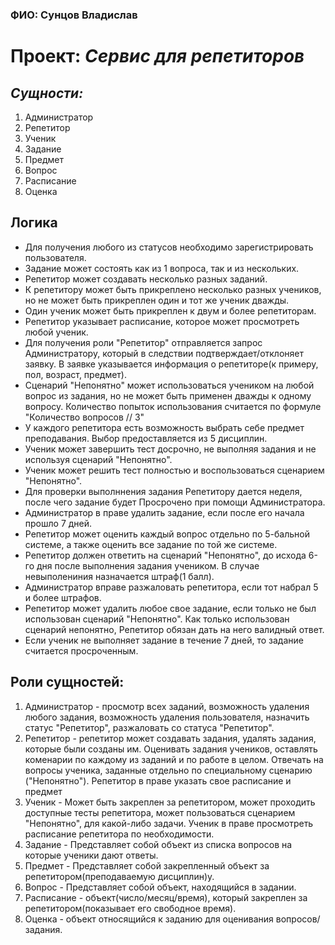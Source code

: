 ### ФИО: Сунцов Владислав ###

# Проект: _Сервис для репетиторов_ #

## *Сущности:* ##
1. Администратор
2. Репетитор
3. Ученик
4. Задание
5. Предмет
6. Вопрос
7. Расписание
8. Оценка

## Логика ##
- Для получения любого из статусов необходимо зарегистрировать пользователя.
- Задание может состоять как из 1 вопроса, так и из нескольких.
- Репетитор может создавать несколько разных заданий.
- К репетитору может быть прикреплено несколько разных учеников, но не может быть прикреплен один и тот же ученик дважды.
- Один ученик может быть прикреплен к двум и более репетиторам.
- Репетитор указывает расписание, которое может просмотреть любой ученик.
- Для получения роли "Репетитор" отправляется запрос Администратору, который в следствии подтверждает/отклоняет заявку. В заявке указывается информация о репетиторе(к примеру, пол, возраст, предмет).
- Сценарий "Непонятно" может использоваться учеником на любой вопрос из задания, но не может быть применен дважды к одному вопросу. Количество попыток использования считается по формуле "Количество вопросов // 3"
- У каждого репетитора есть возможность выбрать себе предмет преподавания. Выбор предоставляется из 5 дисциплин.
- Ученик может завершить тест досрочно, не выполняя задания и не используя сценарий "Непонятно".
- Ученик может решить тест полностью и воспользоваться сценарием "Непонятно".
- Для проверки выполннения задания Репетитору дается неделя, после чего задание будет Просрочено при помощи Администратора.
- Администратор в праве удалить задание, если после его начала прошло 7 дней.
- Репетитор может оценить каждый вопрос отдельно по 5-бальной системе, а также оценить все задание по той же системе.
- Репетитор должен ответить на сценарий "Непонятно", до исхода 6-го дня после выполнения задания учеником. В случае невыполениния назначается штраф(1 балл).
- Администратор вправе разжаловать репетитора, если тот набрал 5 и более штрафов.
- Репетитор может удалить любое свое задание, если только не был использован сценарий "Непонятно". Как только использован сценарий непонятно, Репетитор обязан дать на него валидный ответ.
- Если ученик не выполняет задание в течение 7 дней, то задание считается просроченным.

## Роли сущностей: ##
1. Администратор - просмотр всех заданий, возможность удаления любого задания, возможность удаления пользователя, назначить статус "Репетитор", разжаловать со статуса "Репетитор".
2. Репетитор - репетитор может создавать задания, удалять задания, которые были созданы им. Оценивать задания учеников, оставлять коменарии по каждому из заданий и по работе в целом. Отвечать на вопросы ученика, заданные отдельно по специальному сценарию ("Непонятно"). Репетитор в праве указать свое расписание и предмет
3. Ученик - Может быть закреплен за репетитором, может проходить доступные тесты репетитора, может пользоваться сценарием "Непонятно", для какой-либо задачи. Ученик в праве просмотреть расписание репетитора по необходимости.
4. Задание - Представляет собой объект из списка вопросов на которые ученики дают ответы.
5. Предмет - Представляет собой закрепленный объект за репетитором(преподаваемую дисциплин)у.
6. Вопрос - Представляет собой объект, находящийся в задании.
7. Расписание - объект(число/месяц/время), который закреплен за репетитором(показывает его свободное время).
8. Оценка - объект относящийся к заданию для оценивания вопросов/задания.



